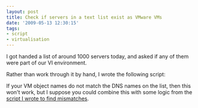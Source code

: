 ```yaml
---
layout: post
title: Check if servers in a text list exist as VMware VMs
date: '2009-05-13 12:30:15'
tags:
- script
- virtualisation
---
```



I got handed a list of around 1000 servers today, and asked if any of them were part of our VI environment.

Rather than work through it by hand, I wrote the following script:

<script src="https://gist.github.com/GuruAnt/7215386.js"></script>

If your VM object names do not match the DNS names on the list, then this won't work, but I suppose you could combine this with some logic from the [script I wrote to find mismatches](http://ben.neise.co.uk/index.php/2009/03/vm-object-dns-name-mismatches/).


